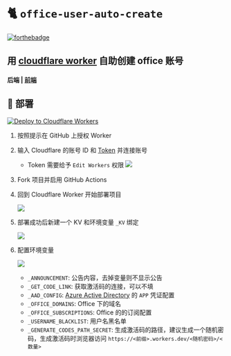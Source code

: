 # 🐈 `office-user-auto-create`

[![forthebadge](https://forthebadge.com/images/badges/made-with-typescript.svg)](https://forthebadge.com)

## 用 [cloudflare worker](https://workers.cloudflare.com/) 自助创建 office 账号

#### 后端 | [前端](https://github.com/zayabighead/office-user-auto-create/tree/client)

## 🚚 部署

[![Deploy to Cloudflare Workers](https://deploy.workers.cloudflare.com/button)](https://deploy.workers.cloudflare.com/?url=https://github.com/uou365/office-user-auto-create)

1. 按照提示在 GitHub 上授权 Worker

2. 输入 Cloudflare 的账号 ID 和 [Token](https://dash.cloudflare.com/profile/api-tokens) 并连接账号

    + Token 需要给予 `Edit Workers` 权限
      ![](readme/2886ca94.png)

3. Fork 项目并启用 GitHub Actions

4. 回到 Cloudflare Worker 开始部署项目

   ![](readme/de815073.png)

5. 部署成功后新建一个 KV 和环境变量 `_KV` 绑定

   ![](readme/261cf5ab.png)

6. 配置环境变量

   ![](readme/410ca81f.png)
    + `_ANNOUNCEMENT`: 公告内容，去掉变量则不显示公告
    + `_GET_CODE_LINK`: 获取激活码的连接，可以不填
    + `_AAD_CONFIG`: [Azure Active Directory](https://portal.azure.com/#blade/Microsoft_AAD_IAM/ActiveDirectoryMenuBlade/RegisteredApps)
      的 `APP` 凭证配置
    + `_OFFICE_DOMAINS`: Office 下的域名
    + `_OFFICE_SUBSCRIPTIONS`: Office 的的订阅配置
    + `_USERNAME_BLACKLIST`: 用户名黑名单
    + `_GENERATE_CODES_PATH_SECRET`: 生成激活码的路径，建议生成一个随机密码，生成激活码时浏览器访问 `https://<前缀>.workers.dev/<随机密码>/<数量>`

